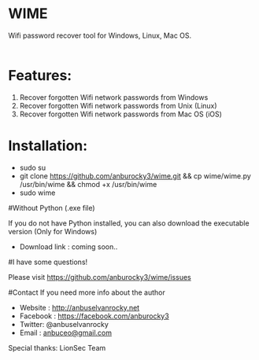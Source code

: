 # WIME
Wifi password recover tool for Windows, Linux, Mac OS.<br></br>

# Features:
1. Recover forgotten Wifi network passwords from Windows<br>
2. Recover forgotten Wifi network passwords from Unix (Linux)<br>
3. Recover forgotten Wifi network passwords from Mac OS (iOS)<br>

# Installation:
- sudo su
- git clone https://github.com/anburocky3/wime.git && cp wime/wime.py /usr/bin/wime && chmod +x /usr/bin/wime
- sudo wime

#Without Python (.exe file)

If you do not have Python installed, you can also download the executable version (Only for Windows)
- Download link : coming soon..

#I have some questions!

Please visit https://github.com/anburocky3/wime/issues

#Contact
If you need more info about the author<br>
- Website : http://anbuselvanrocky.net
- Facebook : https://facebook.com/anburocky3
- Twitter: @anbuselvanrocky
- Email : anbuceo@gmail.com 

<p>Special thanks: LionSec Team</p>
